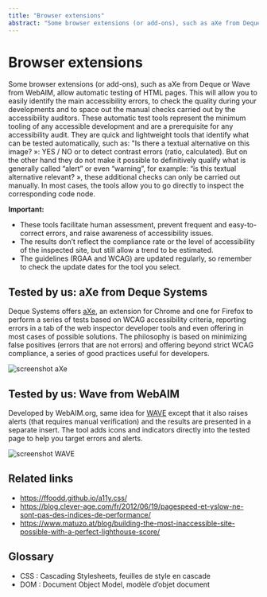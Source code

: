 ```yaml
---
title: "Browser extensions"
abstract: "Some browser extensions (or add-ons), such as aXe from Deque or Wave from WebAIM, allow automatic testing of HTML pages"
---
```


# Browser extensions

Some browser extensions (or add-ons), such as aXe from Deque or Wave from WebAIM, allow automatic testing of HTML pages. This will allow you to easily identify the main accessibility errors, to check the quality during your developments and to space out the manual checks carried out by the accessibility auditors. These automatic test tools represent the minimum tooling of any accessible development and are a prerequisite for any accessibility audit.
They are quick and lightweight tools that identify what can be tested automatically, such as: "Is there a textual alternative on this image? »: YES / NO or to detect contrast errors (ratio, calculated).
But on the other hand they do not make it possible to definitively qualify what is generally called “alert” or even “warning”, for example: “is this textual alternative relevant? », these additional checks can only be carried out manually. In most cases, the tools allow you to go directly to inspect the corresponding code node.

**Important:**
*	These tools facilitate human assessment, prevent frequent and easy-to-correct errors, and raise awareness of accessibility issues.
*	The results don’t reflect the compliance rate or the level of accessibility of the inspected site, but still allow a trend to be estimated.
*	The guidelines (RGAA and WCAG) are updated regularly, so remember to check the update dates for the tool you select.

## Tested by us: aXe from Deque Systems
Deque Systems offers [aXe](http://www.deque.com/axe/), an extension for Chrome and one for Firefox to perform a series of tests based on WCAG accessibility criteria, reporting errors in a tab of the web inspector developer tools and even offering in most cases of possible solutions.
The philosophy is based on minimizing false positives (errors that are not errors) and offering beyond strict WCAG compliance, a series of good practices useful for developers.

![screenshot aXe](../../../images/AXE_10_2020.png)
&nbsp;

## Tested by us: Wave from WebAIM
Developed by WebAIM.org, same idea for [WAVE](http://wave.webaim.org/) except that it also raises alerts (that requires manual verification) and the results are presented in a separate insert. The tool adds icons and indicators directly into the tested page to help you target errors and alerts.

![screenshot WAVE](../../../images/WAVE_10_2020.png)

## Related links
* https://ffoodd.github.io/a11y.css/  
* https://blog.clever-age.com/fr/2012/06/19/pagespeed-et-yslow-ne-sont-pas-des-indices-de-performance/ 
* https://www.matuzo.at/blog/building-the-most-inaccessible-site-possible-with-a-perfect-lighthouse-score/ 

## Glossary
* CSS : Cascading Stylesheets, feuilles de style en cascade
* DOM : Document Object Model, modèle d’objet document
